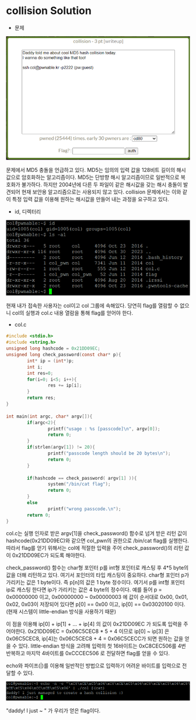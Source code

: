 collision Solution
====================
- 문제

![](./images/1.png)

문제에서 MD5 충돌을 언급하고 있다. MD5는 임의의 입력 값을 128비트 길이의 해시값으로 암호화하는 알고리즘이다. MD5는 단방향 해시 알고리즘이므로 일반적으로 복호화가 불가하다. 하지만 2004년에 다른 두 파일이 같은 해시값을 갖는 해시 충돌이 발견되어 현재 보안용 알고리즘으로는 사용되지 않고 있다. collision 문제에서는 이와 같이 특정 입력 값을 이용해 원하는 해시값을 만들어 내는 과정을 요구하고 있다.

- id, 디렉터리

![](./images/2.png)

현재 내가 접속한 사용자는 col이고 col 그룹에 속해있다. 당연히 flag를 열람할 수 없으니 col의 실행과 col.c 내용 열람을 통해 flag를 얻어야 한다.

- col.c
```c
#include <stdio.h>
#include <string.h>
unsigned long hashcode = 0x21DD09EC;
unsigned long check_password(const char* p){
        int* ip = (int*)p;
        int i;
        int res=0;
        for(i=0; i<5; i++){
                res += ip[i];
        }
        return res;
}

int main(int argc, char* argv[]){
        if(argc<2){
                printf("usage : %s [passcode]\n", argv[0]);
                return 0;
        }
        if(strlen(argv[1]) != 20){
                printf("passcode length should be 20 bytes\n");
                return 0;
        }

        if(hashcode == check_password( argv[1] )){
                system("/bin/cat flag");
                return 0;
        }
        else
                printf("wrong passcode.\n");
        return 0;
}
```

col.c는 실행 인자로 받은 argv[1]을 check_password() 함수로 넘겨 받은 리턴 값이 hashcode(0x21DD09EC)와 같으면 col_pwn의 권한으로 /bin/cat flag를 실행한다. 따라서 flag를 얻기 위해서는 col에 적절한 입력을 주어 check_password()의 리턴 값이 0x21DD09EC가 되도록 해야한다.

check_password() 함수는 char형 포인터 p를 int형 포인터로 캐스팅 후 4*5 byte의 값을 더해 리턴하고 있다. 여기서 포인터의 타입 캐스팅이 중요하다. char형 포인터 p가 가리키는 값은 1 byte이다. 즉 p[n]의 값은 1 byte 정수이다. 여기서 p를 int형 포인터 ip로 캐스팅 한다면 ip가 가리키는 값은 4 byte의 정수이다. 예를 들어 p = 0x00000000 이고, 0x00000000 ~ 0x00000003 에 값이 순서대로 0x00, 0x01, 0x02, 0x03이 저장되어 있다면 p[0] == 0x00 이고, ip[0] == 0x03020100 이다. (현재 시스템이 little-endian 방식을 사용하기 때문)

이 점을 이용해 ip[0] + ip[1] + ... + ip[4] 의 값이 0x21DD09EC 가 되도록 입력을 주어야한다. 0x21DD09EC = 0x06C5CEC8 * 5 + 4 이므로 ip[0] ~ ip[3] 은 0x06C5CEC8, ip[4]는 0x06C5CEC8 + 4 = 0x06C5CECC가 되면 원하는 값을 얻을 수 있다. little-endian 방식을 고려해 입력의 첫 16바이트는 0xC8CEC506를 4번 반복하고 마지막 4바이트를 0xCCCEC506 로 전달하면 flag를 얻을 수 있다. 

echo와 파이프(|)를 이용해 일반적인 방법으로 입력하기 어려운 바이트를 입력으로 전달할 수 있다.

![](./images/3.png)

"daddy! I just ~ " 가 우리가 얻은 flag이다.
